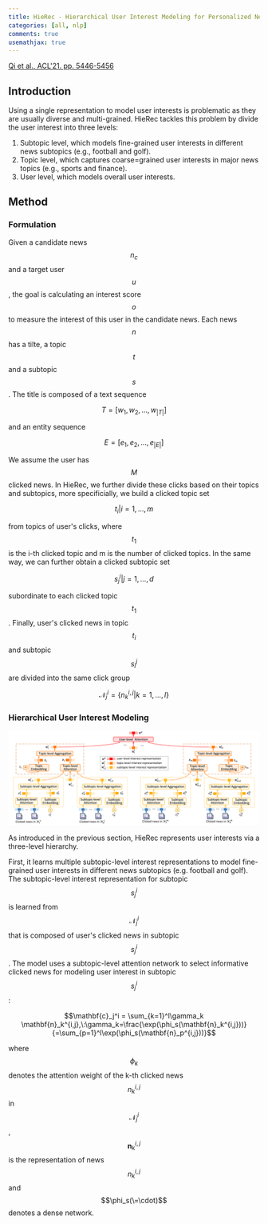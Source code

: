 ```yaml
---
title: HieRec - Hierarchical User Interest Modeling for Personalized News Recommendation
categories: [all, nlp]
comments: true
usemathjax: true
---
```


[Qi et al., ACL'21. pp. 5446-5456](https://arxiv.org/abs/2106.04408)

## Introduction

Using a single representation to model user interests is problematic as they are usually diverse and multi-grained. HieRec tackles this problem by divide the user interest into three levels:

1. Subtopic level, which models fine-grained user interests in different news subtopics (e.g., football and golf).
2. Topic level, which captures coarse=grained user interests in major news topics (e.g., sports and finance).
3. User level, which models overall user interests.

## Method

### Formulation

Given a candidate news $$n_c$$ and a target user $$u$$, the goal is calculating an interest score $$o$$ to measure the interest of this user in the candidate news. Each news $$n$$ has a tilte, a topic $$t$$ and a subtopic $$s$$. The title is composed of a text sequence

$$T = [w_1,w_2,\dots,w_{|T|}]$$

and an entity sequence

$$E = [e_1,e_2,\dots,e_{|E|}]$$

We assume the user has $$M$$ clicked news. In HieRec, we further divide these clicks based on their topics and subtopics, more specificially, we build a clicked topic set

$${t_i|i=1,\dots,m}$$

from topics of user's clicks, where $$t_1$$ is the i-th clicked topic and m is the number of clicked topics. In the same way, we can further obtain a clicked subtopic set

$${s_j^i|j=1,\dots,d}$$

subordinate to each clicked topic $$t_1$$. Finally, user's clicked news in topic $$t_i$$ and subtopic $$s_i^j$$ are divided into the same click group

$$\mathcal{N}_j^i = \{n_k^{i,j}|k=1,\dots,l\}$$

### Hierarchical User Interest Modeling

![Framework Overview](../assets/img/2023-03-02-hierec/framework.jpg)

As introduced in the previous section, HieRec represents user interests via a three-level hierarchy.

First, it learns multiple subtopic-level interest representations to model fine-grained user interests in different news subtopics (e.g. football and golf). The subtopic-level interest representation for subtopic $$s_j^i$$ is learned from $$\mathcal{N}_j^i$$ that is composed of user's clicked news in subtopic $$s_j^i$$. The model uses a subtopic-level attention network to select informative clicked news for modeling user interest in subtopic $$s_j^i$$:

$$\mathbf{c}_j^i = \sum_{k=1}^l\gamma_k \mathbf{n}_k^{i,j},\:\gamma_k=\frac{\exp(\phi_s(\mathbf{n}_k^{i,j}))}{=\sum_{p=1}^l\exp(\phi_s(\mathbf{n}_p^{i,j}))}$$

where $$\phi_k$$ denotes the attention weight of the k-th clicked news $$n_k^{i,j}$$ in $$\mathcal{N}_j^i$$, $$\mathbf{n}_k^{i,j}$$ is the representation of news $$n_k^{i,j}$$ and $$\phi_s(\=\cdot)$$ denotes a dense network.